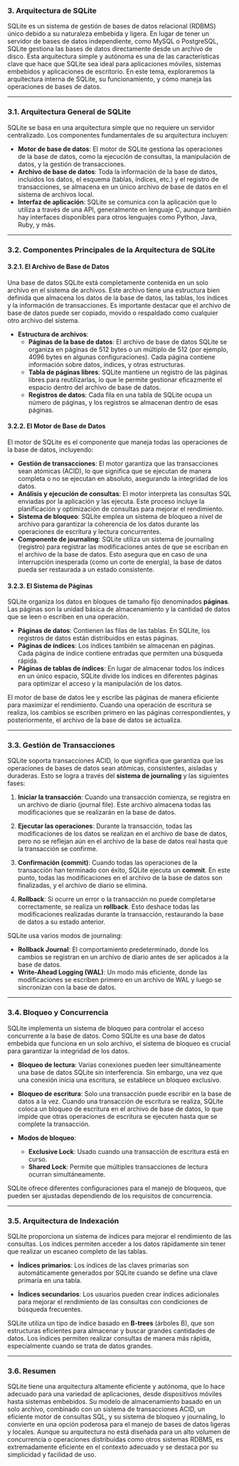 ### **3. Arquitectura de SQLite**

SQLite es un sistema de gestión de bases de datos relacional (RDBMS) único debido a su naturaleza embebida y ligera. En lugar de tener un servidor de bases de datos independiente, como MySQL o PostgreSQL, SQLite gestiona las bases de datos directamente desde un archivo de disco. Esta arquitectura simple y autónoma es una de las características clave que hace que SQLite sea ideal para aplicaciones móviles, sistemas embebidos y aplicaciones de escritorio. En este tema, exploraremos la arquitectura interna de SQLite, su funcionamiento, y cómo maneja las operaciones de bases de datos.

---

### **3.1. Arquitectura General de SQLite**

SQLite se basa en una arquitectura simple que no requiere un servidor centralizado. Los componentes fundamentales de su arquitectura incluyen:

- **Motor de base de datos**: El motor de SQLite gestiona las operaciones de la base de datos, como la ejecución de consultas, la manipulación de datos, y la gestión de transacciones. 
- **Archivo de base de datos**: Toda la información de la base de datos, incluidos los datos, el esquema (tablas, índices, etc.) y el registro de transacciones, se almacena en un único archivo de base de datos en el sistema de archivos local.
- **Interfaz de aplicación**: SQLite se comunica con la aplicación que lo utiliza a través de una API, generalmente en lenguaje C, aunque también hay interfaces disponibles para otros lenguajes como Python, Java, Ruby, y más.

---

### **3.2. Componentes Principales de la Arquitectura de SQLite**

#### **3.2.1. El Archivo de Base de Datos**

Una base de datos SQLite está completamente contenida en un solo archivo en el sistema de archivos. Este archivo tiene una estructura bien definida que almacena los datos de la base de datos, las tablas, los índices y la información de transacciones. Es importante destacar que el archivo de base de datos puede ser copiado, movido o respaldado como cualquier otro archivo del sistema.

- **Estructura de archivos**:
  - **Páginas de la base de datos**: El archivo de base de datos SQLite se organiza en páginas de 512 bytes o un múltiplo de 512 (por ejemplo, 4096 bytes en algunas configuraciones). Cada página contiene información sobre datos, índices, y otras estructuras.
  - **Tabla de páginas libres**: SQLite mantiene un registro de las páginas libres para reutilizarlas, lo que le permite gestionar eficazmente el espacio dentro del archivo de base de datos.
  - **Registros de datos**: Cada fila en una tabla de SQLite ocupa un número de páginas, y los registros se almacenan dentro de esas páginas.

#### **3.2.2. El Motor de Base de Datos**

El motor de SQLite es el componente que maneja todas las operaciones de la base de datos, incluyendo:

- **Gestión de transacciones**: El motor garantiza que las transacciones sean atómicas (ACID), lo que significa que se ejecutan de manera completa o no se ejecutan en absoluto, asegurando la integridad de los datos.
- **Análisis y ejecución de consultas**: El motor interpreta las consultas SQL enviadas por la aplicación y las ejecuta. Este proceso incluye la planificación y optimización de consultas para mejorar el rendimiento.
- **Sistema de bloqueo**: SQLite emplea un sistema de bloqueo a nivel de archivo para garantizar la coherencia de los datos durante las operaciones de escritura y lectura concurrentes.
- **Componente de journaling**: SQLite utiliza un sistema de journaling (registro) para registrar las modificaciones antes de que se escriban en el archivo de la base de datos. Esto asegura que en caso de una interrupción inesperada (como un corte de energía), la base de datos pueda ser restaurada a un estado consistente.

#### **3.2.3. El Sistema de Páginas**

SQLite organiza los datos en bloques de tamaño fijo denominados **páginas**. Las páginas son la unidad básica de almacenamiento y la cantidad de datos que se leen o escriben en una operación. 

- **Páginas de datos**: Contienen las filas de las tablas. En SQLite, los registros de datos están distribuidos en estas páginas.
- **Páginas de índices**: Los índices también se almacenan en páginas. Cada página de índice contiene entradas que permiten una búsqueda rápida.
- **Páginas de tablas de índices**: En lugar de almacenar todos los índices en un único espacio, SQLite divide los índices en diferentes páginas para optimizar el acceso y la manipulación de los datos.
  
El motor de base de datos lee y escribe las páginas de manera eficiente para maximizar el rendimiento. Cuando una operación de escritura se realiza, los cambios se escriben primero en las páginas correspondientes, y posteriormente, el archivo de la base de datos se actualiza.

---

### **3.3. Gestión de Transacciones**

SQLite soporta transacciones ACID, lo que significa que garantiza que las operaciones de bases de datos sean atómicas, consistentes, aisladas y duraderas. Esto se logra a través del **sistema de journaling** y las siguientes fases:

1. **Iniciar la transacción**: Cuando una transacción comienza, se registra en un archivo de diario (journal file). Este archivo almacena todas las modificaciones que se realizarán en la base de datos.
  
2. **Ejecutar las operaciones**: Durante la transacción, todas las modificaciones de los datos se realizan en el archivo de base de datos, pero no se reflejan aún en el archivo de la base de datos real hasta que la transacción se confirme.

3. **Confirmación (commit)**: Cuando todas las operaciones de la transacción han terminado con éxito, SQLite ejecuta un **commit**. En este punto, todas las modificaciones en el archivo de la base de datos son finalizadas, y el archivo de diario se elimina.

4. **Rollback**: Si ocurre un error o la transacción no puede completarse correctamente, se realiza un **rollback**. Esto deshace todas las modificaciones realizadas durante la transacción, restaurando la base de datos a su estado anterior.

SQLite usa varios modos de journaling:
- **Rollback Journal**: El comportamiento predeterminado, donde los cambios se registran en un archivo de diario antes de ser aplicados a la base de datos.
- **Write-Ahead Logging (WAL)**: Un modo más eficiente, donde las modificaciones se escriben primero en un archivo de WAL y luego se sincronizan con la base de datos.

---

### **3.4. Bloqueo y Concurrencia**

SQLite implementa un sistema de bloqueo para controlar el acceso concurrente a la base de datos. Como SQLite es una base de datos embebida que funciona en un solo archivo, el sistema de bloqueo es crucial para garantizar la integridad de los datos.

- **Bloqueo de lectura**: Varias conexiones pueden leer simultáneamente una base de datos SQLite sin interferencia. Sin embargo, una vez que una conexión inicia una escritura, se establece un bloqueo exclusivo.
  
- **Bloqueo de escritura**: Solo una transacción puede escribir en la base de datos a la vez. Cuando una transacción de escritura se realiza, SQLite coloca un bloqueo de escritura en el archivo de base de datos, lo que impide que otras operaciones de escritura se ejecuten hasta que se complete la transacción.

- **Modos de bloqueo**:
  - **Exclusive Lock**: Usado cuando una transacción de escritura está en curso.
  - **Shared Lock**: Permite que múltiples transacciones de lectura ocurran simultáneamente.
  
SQLite ofrece diferentes configuraciones para el manejo de bloqueos, que pueden ser ajustadas dependiendo de los requisitos de concurrencia.

---

### **3.5. Arquitectura de Indexación**

SQLite proporciona un sistema de índices para mejorar el rendimiento de las consultas. Los índices permiten acceder a los datos rápidamente sin tener que realizar un escaneo completo de las tablas.

- **Índices primarios**: Los índices de las claves primarias son automáticamente generados por SQLite cuando se define una clave primaria en una tabla.
  
- **Índices secundarios**: Los usuarios pueden crear índices adicionales para mejorar el rendimiento de las consultas con condiciones de búsqueda frecuentes. 

SQLite utiliza un tipo de índice basado en **B-trees** (árboles B), que son estructuras eficientes para almacenar y buscar grandes cantidades de datos. Los índices permiten realizar consultas de manera más rápida, especialmente cuando se trata de datos grandes.

---

### **3.6. Resumen**

SQLite tiene una arquitectura altamente eficiente y autónoma, que lo hace adecuado para una variedad de aplicaciones, desde dispositivos móviles hasta sistemas embebidos. Su modelo de almacenamiento basado en un solo archivo, combinado con un sistema de transacciones ACID, un eficiente motor de consultas SQL, y su sistema de bloqueo y journaling, lo convierte en una opción poderosa para el manejo de bases de datos ligeras y locales. Aunque su arquitectura no está diseñada para un alto volumen de concurrencia o operaciones distribuidas como otros sistemas RDBMS, es extremadamente eficiente en el contexto adecuado y se destaca por su simplicidad y facilidad de uso.
